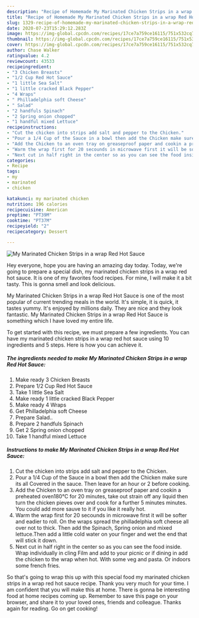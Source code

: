 ```yaml
---
description: "Recipe of Homemade My Marinated Chicken Strips in a wrap Red Hot Sauce"
title: "Recipe of Homemade My Marinated Chicken Strips in a wrap Red Hot Sauce"
slug: 1329-recipe-of-homemade-my-marinated-chicken-strips-in-a-wrap-red-hot-sauce
date: 2020-07-23T15:29:12.283Z
image: https://img-global.cpcdn.com/recipes/17ce7a759ce16115/751x532cq70/my-marinated-chicken-strips-in-a-wrap-red-hot-sauce-recipe-main-photo.jpg
thumbnail: https://img-global.cpcdn.com/recipes/17ce7a759ce16115/751x532cq70/my-marinated-chicken-strips-in-a-wrap-red-hot-sauce-recipe-main-photo.jpg
cover: https://img-global.cpcdn.com/recipes/17ce7a759ce16115/751x532cq70/my-marinated-chicken-strips-in-a-wrap-red-hot-sauce-recipe-main-photo.jpg
author: Chase Walker
ratingvalue: 4.2
reviewcount: 43533
recipeingredient:
- "3 Chicken Breasts"
- "1/2 Cup Red Hot Sauce"
- "1 little Sea Salt"
- "1 little cracked Black Pepper"
- "4 Wraps"
- " Philladelphia soft Cheese"
- " Salad"
- "2 handfuls Spinach"
- "2 Spring onion chopped"
- "1 handful mixed Lettuce"
recipeinstructions:
- "Cut the chicken into strips add salt and pepper to the Chicken."
- "Pour a 1/4 Cup of the Sauce in a bowl then add the Chicken make sure its all Covered in the sauce. Then leave for an hour or 2 before cooking."
- "Add the Chicken to an oven tray on greaseproof paper and cookin a preheated oven180°C for 20 minutes, take out strain off any liquid then turn the chicken pieves over and cook for a further 5 minutes minutes. You could add more sauve to it if you like it really hot."
- "Warm the wrap first for 20 secounds in microwave first it will be softer and eadier to roll. On the wraps spread the philladelphia soft cheese all over not to thick. Then add the Spinach, Spring onion and mixed lettuce.Then add a little cold water on your finger and wet the end that will stick it down."
- "Next cut in half right in the center so as you can see the food inside. Wrap individually in cling Film and add to your picnic or if dining in add the chicken to the wrap when hot. With some veg and pasta. Or indoors some french fries."
categories:
- Recipe
tags:
- my
- marinated
- chicken

katakunci: my marinated chicken 
nutrition: 196 calories
recipecuisine: American
preptime: "PT39M"
cooktime: "PT37M"
recipeyield: "2"
recipecategory: Dessert

---
```



![My Marinated Chicken Strips in a wrap Red Hot Sauce](https://img-global.cpcdn.com/recipes/17ce7a759ce16115/751x532cq70/my-marinated-chicken-strips-in-a-wrap-red-hot-sauce-recipe-main-photo.jpg)

Hey everyone, hope you are having an amazing day today. Today, we're going to prepare a special dish, my marinated chicken strips in a wrap red hot sauce. It is one of my favorites food recipes. For mine, I will make it a bit tasty. This is gonna smell and look delicious.



My Marinated Chicken Strips in a wrap Red Hot Sauce is one of the most popular of current trending meals in the world. It's simple, it is quick, it tastes yummy. It's enjoyed by millions daily. They are nice and they look fantastic. My Marinated Chicken Strips in a wrap Red Hot Sauce is something which I have loved my entire life.


To get started with this recipe, we must prepare a few ingredients. You can have my marinated chicken strips in a wrap red hot sauce using 10 ingredients and 5 steps. Here is how you can achieve it.

<!--inarticleads1-->

##### The ingredients needed to make My Marinated Chicken Strips in a wrap Red Hot Sauce:

1. Make ready 3 Chicken Breasts
1. Prepare 1/2 Cup Red Hot Sauce
1. Take 1 little Sea Salt
1. Make ready 1 little cracked Black Pepper
1. Make ready 4 Wraps
1. Get  Philladelphia soft Cheese
1. Prepare  Salad..
1. Prepare 2 handfuls Spinach
1. Get 2 Spring onion chopped
1. Take 1 handful mixed Lettuce




<!--inarticleads2-->

##### Instructions to make My Marinated Chicken Strips in a wrap Red Hot Sauce:

1. Cut the chicken into strips add salt and pepper to the Chicken.
1. Pour a 1/4 Cup of the Sauce in a bowl then add the Chicken make sure its all Covered in the sauce. Then leave for an hour or 2 before cooking.
1. Add the Chicken to an oven tray on greaseproof paper and cookin a preheated oven180°C for 20 minutes, take out strain off any liquid then turn the chicken pieves over and cook for a further 5 minutes minutes. You could add more sauve to it if you like it really hot.
1. Warm the wrap first for 20 secounds in microwave first it will be softer and eadier to roll. On the wraps spread the philladelphia soft cheese all over not to thick. Then add the Spinach, Spring onion and mixed lettuce.Then add a little cold water on your finger and wet the end that will stick it down.
1. Next cut in half right in the center so as you can see the food inside. Wrap individually in cling Film and add to your picnic or if dining in add the chicken to the wrap when hot. With some veg and pasta. Or indoors some french fries.




So that's going to wrap this up with this special food my marinated chicken strips in a wrap red hot sauce recipe. Thank you very much for your time. I am confident that you will make this at home. There is gonna be interesting food at home recipes coming up. Remember to save this page on your browser, and share it to your loved ones, friends and colleague. Thanks again for reading. Go on get cooking!
